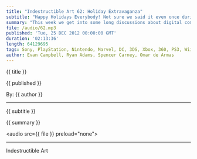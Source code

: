 ```yaml
---
title: "Indestructible Art 62: Holiday Extravaganza"
subtitle: "Happy Holidays Everybody! Not sure we said it even once during the show, but do know, we wish you and yours a great season and happy times all around."
summary: "This week we get into some long discussions about digital comics and the state of the games industry. I found it quite interesting. Evan likes what the new Humble Bundle has to offer. Spencer is amazed at Comixology earnings. Omar is optimistic about THQ news, and Ryan tells the group about Batgirl's new writer. And finally we end the show with some Pick's of the Week."
file: /audio/62.mp3
published: 'Tue, 25 DEC 2012 00:00:00 GMT'
duration: '02:13:36'
length: 64129695
tags: Sony, PlayStation, Nintendo, Marvel, DC, 3DS, Xbox, 360, PS3, Wii, WiiU, PSN, XBLA, Video Games, Comics, Games, Indestructible Art, Comixology, Batgirl, Gail Simone, Humble Bundle, THQ
author: Evan Campbell, Ryan Adams, Spencer Carney, Omar de Armas
---
```


<p class='postTitle'>{{ title }}</p>
<p class='postPublished'>{{ published }}</p>
<p class='postAuthor'>By: {{ author }}</p>
<hr>
{{ subtitle }}  
  
{{ summary }}  

<audio src={{ file }} preload="none"></audio>

- - -
Indestructible Art